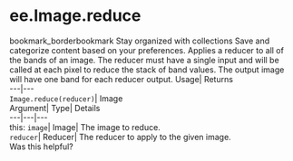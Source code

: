  
#  ee.Image.reduce 
bookmark_borderbookmark Stay organized with collections  Save and categorize content based on your preferences.
Applies a reducer to all of the bands of an image. 
The reducer must have a single input and will be called at each pixel to reduce the stack of band values.
The output image will have one band for each reducer output.
Usage| Returns  
---|---  
`Image.reduce(reducer)`| Image  
Argument| Type| Details  
---|---|---  
this: `image`| Image| The image to reduce.  
`reducer`| Reducer| The reducer to apply to the given image.  
Was this helpful?
